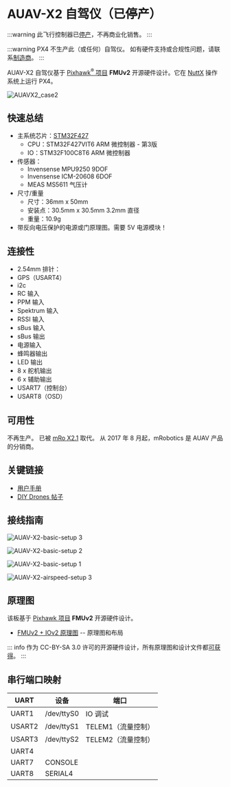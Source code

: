 # AUAV-X2 自驾仪（已停产）

<Badge type="info" text="已停产" />

:::warning
此飞行控制器已[停产](../flight_controller/autopilot_experimental.md)，不再商业化销售。
:::

:::warning
PX4 不生产此（或任何）自驾仪。
如有硬件支持或合规性问题，请联系[制造商](https://store.mrobotics.io/)。
:::

AUAV-X2 自驾仪基于 [Pixhawk<sup>&reg;</sup> 项目](https://pixhawk.org/) **FMUv2** 开源硬件设计。它在 [NuttX](https://nuttx.apache.org/) 操作系统上运行 PX4。

![AUAVX2_case2](../../assets/flight_controller/auav_x2/auavx2_case2.jpg)

## 快速总结

- 主系统芯片：[STM32F427](https://www.st.com/en/microcontrollers-microprocessors/stm32f427-437.html)
  - CPU：STM32F427VIT6 ARM 微控制器 - 第3版
  - IO：STM32F100C8T6 ARM 微控制器
- 传感器：
  - Invensense MPU9250 9DOF
  - Invensense ICM-20608 6DOF
  - MEAS MS5611 气压计
- 尺寸/重量
  - 尺寸：36mm x 50mm
  - 安装点：30.5mm x 30.5mm 3.2mm 直径
  - 重量：10.9g
- 带反向电压保护的电源或门原理图。需要 5V 电源模块！

## 连接性

- 2.54mm 排针：
- GPS（USART4）
- i2c
- RC 输入
- PPM 输入
- Spektrum 输入
- RSSI 输入
- sBus 输入
- sBus 输出
- 电源输入
- 蜂鸣器输出
- LED 输出
- 8 x 舵机输出
- 6 x 辅助输出
- USART7（控制台）
- USART8（OSD）

## 可用性

不再生产。
已被 [mRo X2.1](mro_x2.1.md) 取代。
从 2017 年 8 月起，mRobotics 是 AUAV 产品的分销商。

## 关键链接

- [用户手册](http://arsovtech.com/wp-content/uploads/2015/08/AUAV-X2-user-manual-EN.pdf)
- [DIY Drones 帖子](https://diydrones.com/profiles/blogs/introducing-the-auav-x2-1-flight-controller)

## 接线指南

![AUAV-X2-basic-setup 3](../../assets/flight_controller/auav_x2/auav_x2_basic_setup_3.png)

![AUAV-X2-basic-setup 2](../../assets/flight_controller/auav_x2/auav_x2_basic_setup_2.jpg)

![AUAV-X2-basic-setup 1](../../assets/flight_controller/auav_x2/auav_x2_basic_setup_1.png)

![AUAV-X2-airspeed-setup 3](../../assets/flight_controller/auav_x2/auav_x2_airspeed_setup_3.png)

## 原理图

该板基于 [Pixhawk 项目](https://pixhawk.org/) **FMUv2** 开源硬件设计。

- [FMUv2 + IOv2 原理图](https://raw.githubusercontent.com/PX4/Hardware/master/FMUv2/PX4FMUv2.4.5.pdf) -- 原理图和布局

::: info
作为 CC-BY-SA 3.0 许可的开源硬件设计，所有原理图和设计文件都[可获得](https://github.com/pixhawk/Hardware)。
:::

## 串行端口映射

| UART   | 设备       | 端口                  |
| ------ | ---------- | --------------------- |
| UART1  | /dev/ttyS0 | IO 调试               |
| USART2 | /dev/ttyS1 | TELEM1（流量控制）    |
| USART3 | /dev/ttyS2 | TELEM2（流量控制）    |
| UART4  |            |
| UART7  | CONSOLE    |
| UART8  | SERIAL4    |
